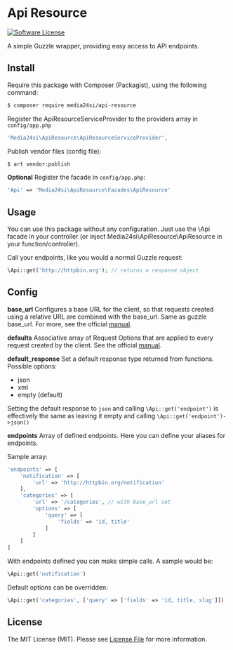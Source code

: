 # Api Resource

[![Software License](https://img.shields.io/badge/license-MIT-brightgreen.svg?style=flat-square)](LICENSE)

A simple Guzzle wrapper, providing easy access to API endpoints.

## Install

Require this package with Composer (Packagist), using the following command:

``` bash
$ composer require media24si/api-resource
```

Register the ApiResourceServiceProvider to the providers array in `config/app.php`

``` php
'Media24si\ApiResource\ApiResourceServiceProvider',
```

Publish vendor files (config file):
``` bash
$ art vendor:publish
```

**Optional**
Register the facade in `config/app.php`:
``` php
'Api' => 'Media24si\ApiResource\Facades\ApiResource'
```

## Usage

You can use this package without any configuration. Just use the \Api facade in your controller (or inject Media24si\ApiResource\ApiResource in your function/controller).

Call your endpoints, like you would a normal Guzzle request:
``` php
\Api::get('http://httpbin.org'); // returns a response object
```

## Config

**base_url**
Configures a base URL for the client, so that requests created using a relative URL are combined with the base_url. Same as guzzle base_url. For more, see the official [manual].

**defaults**
Associative array of Request Options that are applied to every request created by the client. See the official [manual].

**default_response**
Set a default response type returned from functions.
Possible options:
- json
- xml
- empty (default)

Setting the default response to `json` and calling `\Api::get('endpoint')` is effectively the same as leaving it empty and calling `\Api::get('endpoint')->json()`

**endpoints**
Array of defined endpoints. Here you can define your aliases for endpoints.

Sample array:
``` php
'endpoints' => [
	'notification' => [
		'url' => 'http://httpbin.org/notification'
	],
	'categories' => [
		'url' => '/categories', // with base_url set
		'options' => [
			'query' => [
				'fields' => 'id, title'
			]
		]
	]
]
```

With endpoints defined you can make simple calls. A sample would be: 
``` php
\Api::get('notification')
```

Default options can be overridden: 
``` php
\Api::get('categories', ['query' => ['fields' => 'id, title, slug']])
```

## License

The MIT License (MIT). Please see [License File](LICENSE.md) for more information.

[manual]: http://guzzle.readthedocs.org/en/latest/
